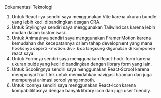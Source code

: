 
Dokumentasi Teknologi 
1. Untuk React nya sendiri saya menggunakan Vite karena ukuran bundle yang lebih kecil dibandingkan dengan CRA.
2. Untuk Stylingnya sendiri saya menggunakan Tailwind css karena lebih mudah dalam kostomisasi.
3. Untuk Animasinya sendiri saya menggunakan Framer Motion karena kemudahan dan kecepatannya dalam tahap development yang mana hooksnya seperti <motion.div> bisa langsung digunakan di komponen react saya.
4. Untuk Formnya sendiri saya menggunakan React-hook-form karena ukuran bulde yang kecil dibandingkan dengan library form yang lain.
5. Untuk Scoolingnya sendiri saya menggunakan React-Scrool karena mempunyai fitur LInk untuk memudahkan navigasi halaman dan juga mempunyai animasi scrool yang smooth.
6. Untuk Iconnya sendiri saya menggunakan React-Icon karena kompabitilitasnya dengan banyak library icon dan juga user friendly.
